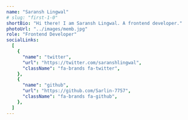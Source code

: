 ```yaml
---
name: "Saransh Lingwal"
# slug: "first-1-0"
shortBio: "Hi there! I am Saransh Lingwal. A frontend developer."
photoUrl: "../images/memb.jpg"
role: "Frontend Developer"
socialLinks:
  [
    {
      "name": "twitter",
      "url": "https://twitter.com/saranshlingwal",
      "className": "fa-brands fa-twitter",
    },
    {
      "name": "github",
      "url": "https://github.com/Sarlin-7757",
      "className": "fa-brands fa-github",
    },
  ]
---
```

